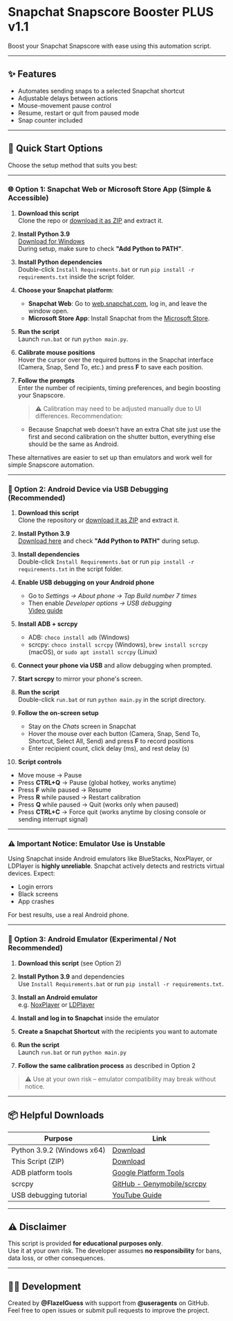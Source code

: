 # Snapchat Snapscore Booster PLUS v1.1

Boost your Snapchat Snapscore with ease using this automation script.

---
## ✨ Features

* Automates sending snaps to a selected Snapchat shortcut
* Adjustable delays between actions
* Mouse-movement pause control
* Resume, restart or quit from paused mode
* Snap counter included

---

## 🚀 Quick Start Options

Choose the setup method that suits you best:

---

### 🌐 Option 1: Snapchat Web or Microsoft Store App (Simple & Accessible)

1. **Download this script**  
   Clone the repo or [download it as ZIP](https://github.com/FlazeIGuess/SnapscoreBoosterPlus/releases/tag/Release) and extract it.

2. **Install Python 3.9**  
   [Download for Windows](https://www.python.org/ftp/python/3.9.2/python-3.9.2-amd64.exe)  
   During setup, make sure to check **"Add Python to PATH"**.

3. **Install Python dependencies**  
   Double-click `Install Requirements.bat` or run `pip install -r requirements.txt` inside the script folder.

4. **Choose your Snapchat platform**:
   - **Snapchat Web**: Go to [web.snapchat.com](https://web.snapchat.com/), log in, and leave the window open.
   - **Microsoft Store App**: Install Snapchat from the [Microsoft Store](https://apps.microsoft.com/store/detail/snapchat/9NL4J1B0Q61N).

5. **Run the script**  
   Launch `run.bat` or run `python main.py`.

6. **Calibrate mouse positions**  
   Hover the cursor over the required buttons in the Snapchat interface (Camera, Snap, Send To, etc.) and press **F** to save each position.

7. **Follow the prompts**  
   Enter the number of recipients, timing preferences, and begin boosting your Snapscore.
   > ⚠️ Calibration may need to be adjusted manually due to UI differences.
   Recommendation:
   - Because Snapchat web doesn't have an extra Chat site just use the first and second calibration on the shutter button, everything else should be the same as Android.
   

These alternatives are easier to set up than emulators and work well for simple Snapscore automation.

---

### 📱 Option 2: Android Device via USB Debugging (Recommended)

1. **Download this script**  
   Clone the repository or [download it as ZIP](https://github.com/FlazeIGuess/Snapchat-Snapscore-Booster-PLUS/archive/refs/heads/main.zip) and extract it.

2. **Install Python 3.9**  
   [Download here](https://www.python.org/ftp/python/3.9.2/python-3.9.2-amd64.exe) and check **"Add Python to PATH"** during setup.

3. **Install dependencies**  
   Double-click `Install Requirements.bat` or run `pip install -r requirements.txt` in the script folder.

4. **Enable USB debugging on your Android phone**  
   - Go to *Settings → About phone → Tap Build number 7 times*  
   - Then enable *Developer options → USB debugging*  
   [Video guide](https://www.youtube.com/watch?v=G_Xw3336xLQ)

5. **Install ADB + scrcpy**  
   - ADB: `choco install adb` (Windows)  
   - scrcpy: `choco install scrcpy` (Windows), `brew install scrcpy` (macOS), or `sudo apt install scrcpy` (Linux)

6. **Connect your phone via USB** and allow debugging when prompted.

7. **Start scrcpy** to mirror your phone's screen.

8. **Run the script**  
   Double-click `run.bat` or run `python main.py` in the script directory.

9. **Follow the on-screen setup**  
   - Stay on the *Chats* screen in Snapchat  
   - Hover the mouse over each button (Camera, Snap, Send To, Shortcut, Select All, Send) and press **F** to record positions  
   - Enter recipient count, click delay (ms), and rest delay (s)

10. **Script controls**
   - Move mouse → Pause  
   - Press **CTRL+Q** → Pause (global hotkey, works anytime)
   - Press **F** while paused → Resume  
   - Press **R** while paused → Restart calibration  
   - Press **Q** while paused → Quit (works only when paused)
   - Press **CTRL+C** → Force quit (works anytime by closing console or sending interrupt signal)

---

### ⚠️ Important Notice: Emulator Use is Unstable

Using Snapchat inside Android emulators like BlueStacks, NoxPlayer, or LDPlayer is **highly unreliable**. Snapchat actively detects and restricts virtual devices. Expect:
- Login errors
- Black screens
- App crashes

For best results, use a real Android phone.

---

### 🧪 Option 3: Android Emulator (Experimental / Not Recommended)

1. **Download this script** (see Option 2)

2. **Install Python 3.9** and dependencies  
   Use `Install Requirements.bat` or run `pip install -r requirements.txt`.

3. **Install an Android emulator**  
   e.g. [NoxPlayer](https://www.bignox.com/) or [LDPlayer](https://www.ldplayer.net/)

4. **Install and log in to Snapchat** inside the emulator

5. **Create a Snapchat Shortcut** with the recipients you want to automate

6. **Run the script**  
   Launch `run.bat` or run `python main.py`

7. **Follow the same calibration process** as described in Option 2

> ⚠️ Use at your own risk – emulator compatibility may break without notice.

---


## 📦 Helpful Downloads

| Purpose                    | Link                                                                                                                             |
| -------------------------- | -------------------------------------------------------------------------------------------------------------------------------- |
| Python 3.9.2 (Windows x64) | [Download](https://www.python.org/ftp/python/3.9.2/python-3.9.2-amd64.exe)                                                       |
| This Script (ZIP)          | [Download](https://github.com/FlazeIGuess/Snapchat-Snapscore-Booster-PLUS/archive/refs/heads/main.zip)                         |
| ADB platform tools         | [Google Platform Tools](https://developer.android.com/tools/releases/platform-tools)                                            |
| scrcpy                     | [GitHub - Genymobile/scrcpy](https://github.com/Genymobile/scrcpy)                                                              |
| USB debugging tutorial     | [YouTube Guide](https://www.youtube.com/watch?v=G_Xw3336xLQ)                                                                     |

---

## ⚠️ Disclaimer

This script is provided **for educational purposes only**.  
Use it at your own risk. The developer assumes **no responsibility** for bans, data loss, or other consequences.

---

## 👨‍💻 Development

Created by **@FlazeIGuess** with support from **@useragents** on GitHub.  
Feel free to open issues or submit pull requests to improve the project.
